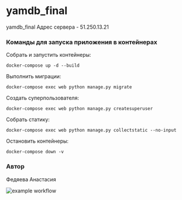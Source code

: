 # yamdb_final
yamdb_final
Адрес сервера - 51.250.13.21

### Команды для запуска приложения в контейнерах
Собрать и запустить контейнеры:
```
docker-compose up -d --build
```
Выполнить миграции:
```
docker-compose exec web python manage.py migrate
```
Создать суперпользователя:
```
docker-compose exec web python manage.py createsuperuser
```
Собрать статику:
```
docker-compose exec web python manage.py collectstatic --no-input
```
Остановить контейнеры:
```
docker-compose down -v 
```
### Автор
Федяева Анастасия

![example workflow](https://github.com/FedyaevaAS/yamdb_final/actions/workflows/yamdb_workflow.yml/badge.svg)
